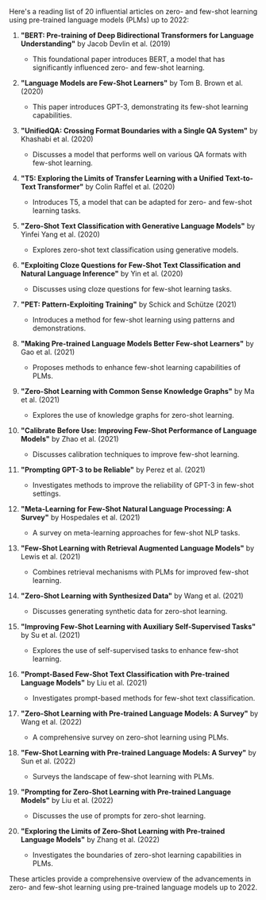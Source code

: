 Here's a reading list of 20 influential articles on zero- and few-shot learning using pre-trained language models (PLMs) up to 2022:

1. **"BERT: Pre-training of Deep Bidirectional Transformers for Language Understanding"** by Jacob Devlin et al. (2019)  
   - This foundational paper introduces BERT, a model that has significantly influenced zero- and few-shot learning.

2. **"Language Models are Few-Shot Learners"** by Tom B. Brown et al. (2020)  
   - This paper introduces GPT-3, demonstrating its few-shot learning capabilities.

3. **"UnifiedQA: Crossing Format Boundaries with a Single QA System"** by Khashabi et al. (2020)  
   - Discusses a model that performs well on various QA formats with few-shot learning.

4. **"T5: Exploring the Limits of Transfer Learning with a Unified Text-to-Text Transformer"** by Colin Raffel et al. (2020)  
   - Introduces T5, a model that can be adapted for zero- and few-shot learning tasks.

5. **"Zero-Shot Text Classification with Generative Language Models"** by Yinfei Yang et al. (2020)  
   - Explores zero-shot text classification using generative models.

6. **"Exploiting Cloze Questions for Few-Shot Text Classification and Natural Language Inference"** by Yin et al. (2020)  
   - Discusses using cloze questions for few-shot learning tasks.

7. **"PET: Pattern-Exploiting Training"** by Schick and Schütze (2021)  
   - Introduces a method for few-shot learning using patterns and demonstrations.

8. **"Making Pre-trained Language Models Better Few-shot Learners"** by Gao et al. (2021)  
   - Proposes methods to enhance few-shot learning capabilities of PLMs.

9. **"Zero-Shot Learning with Common Sense Knowledge Graphs"** by Ma et al. (2021)  
   - Explores the use of knowledge graphs for zero-shot learning.

10. **"Calibrate Before Use: Improving Few-Shot Performance of Language Models"** by Zhao et al. (2021)  
    - Discusses calibration techniques to improve few-shot learning.

11. **"Prompting GPT-3 to be Reliable"** by Perez et al. (2021)  
    - Investigates methods to improve the reliability of GPT-3 in few-shot settings.

12. **"Meta-Learning for Few-Shot Natural Language Processing: A Survey"** by Hospedales et al. (2021)  
    - A survey on meta-learning approaches for few-shot NLP tasks.

13. **"Few-Shot Learning with Retrieval Augmented Language Models"** by Lewis et al. (2021)  
    - Combines retrieval mechanisms with PLMs for improved few-shot learning.

14. **"Zero-Shot Learning with Synthesized Data"** by Wang et al. (2021)  
    - Discusses generating synthetic data for zero-shot learning.

15. **"Improving Few-Shot Learning with Auxiliary Self-Supervised Tasks"** by Su et al. (2021)  
    - Explores the use of self-supervised tasks to enhance few-shot learning.

16. **"Prompt-Based Few-Shot Text Classification with Pre-trained Language Models"** by Liu et al. (2021)  
    - Investigates prompt-based methods for few-shot text classification.

17. **"Zero-Shot Learning with Pre-trained Language Models: A Survey"** by Wang et al. (2022)  
    - A comprehensive survey on zero-shot learning using PLMs.

18. **"Few-Shot Learning with Pre-trained Language Models: A Survey"** by Sun et al. (2022)  
    - Surveys the landscape of few-shot learning with PLMs.

19. **"Prompting for Zero-Shot Learning with Pre-trained Language Models"** by Liu et al. (2022)  
    - Discusses the use of prompts for zero-shot learning.

20. **"Exploring the Limits of Zero-Shot Learning with Pre-trained Language Models"** by Zhang et al. (2022)  
    - Investigates the boundaries of zero-shot learning capabilities in PLMs.

These articles provide a comprehensive overview of the advancements in zero- and few-shot learning using pre-trained language models up to 2022.
